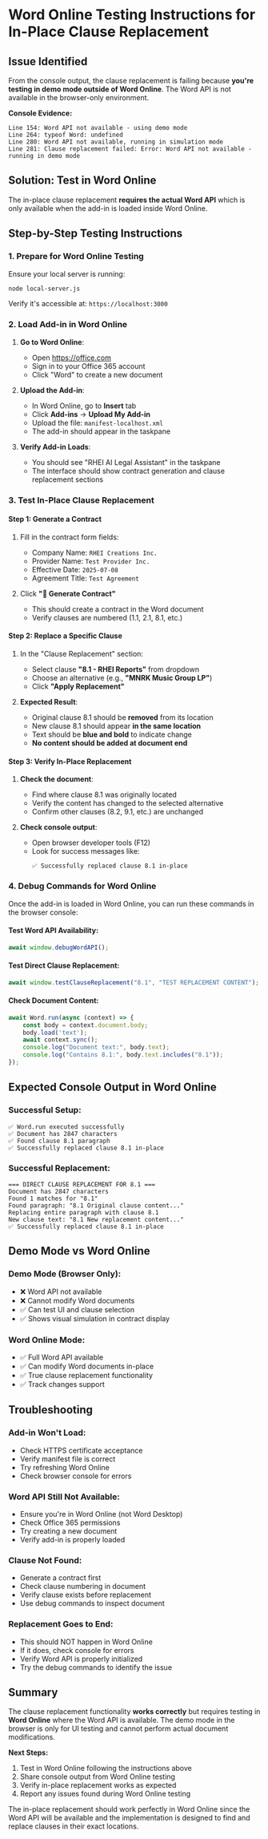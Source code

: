 # Word Online Testing Instructions for In-Place Clause Replacement

## Issue Identified

From the console output, the clause replacement is failing because **you're testing in demo mode outside of Word Online**. The Word API is not available in the browser-only environment.

**Console Evidence:**
```
Line 154: Word API not available - using demo mode
Line 264: typeof Word: undefined
Line 280: Word API not available, running in simulation mode
Line 281: Clause replacement failed: Error: Word API not available - running in demo mode
```

## Solution: Test in Word Online

The in-place clause replacement **requires the actual Word API** which is only available when the add-in is loaded inside Word Online.

## Step-by-Step Testing Instructions

### 1. **Prepare for Word Online Testing**

Ensure your local server is running:
```bash
node local-server.js
```

Verify it's accessible at: `https://localhost:3000`

### 2. **Load Add-in in Word Online**

1. **Go to Word Online**:
   - Open https://office.com
   - Sign in to your Office 365 account
   - Click "Word" to create a new document

2. **Upload the Add-in**:
   - In Word Online, go to **Insert** tab
   - Click **Add-ins** → **Upload My Add-in**
   - Upload the file: `manifest-localhost.xml`
   - The add-in should appear in the taskpane

3. **Verify Add-in Loads**:
   - You should see "RHEI AI Legal Assistant" in the taskpane
   - The interface should show contract generation and clause replacement sections

### 3. **Test In-Place Clause Replacement**

#### **Step 1: Generate a Contract**
1. Fill in the contract form fields:
   - Company Name: `RHEI Creations Inc.`
   - Provider Name: `Test Provider Inc.`
   - Effective Date: `2025-07-08`
   - Agreement Title: `Test Agreement`

2. Click **"📄 Generate Contract"**
   - This should create a contract in the Word document
   - Verify clauses are numbered (1.1, 2.1, 8.1, etc.)

#### **Step 2: Replace a Specific Clause**
1. In the "Clause Replacement" section:
   - Select clause **"8.1 - RHEI Reports"** from dropdown
   - Choose an alternative (e.g., **"MNRK Music Group LP"**)
   - Click **"Apply Replacement"**

2. **Expected Result**:
   - Original clause 8.1 should be **removed** from its location
   - New clause 8.1 should appear **in the same location**
   - Text should be **blue and bold** to indicate change
   - **No content should be added at document end**

#### **Step 3: Verify In-Place Replacement**
1. **Check the document**:
   - Find where clause 8.1 was originally located
   - Verify the content has changed to the selected alternative
   - Confirm other clauses (8.2, 9.1, etc.) are unchanged

2. **Check console output**:
   - Open browser developer tools (F12)
   - Look for success messages like:
     ```
     ✅ Successfully replaced clause 8.1 in-place
     ```

### 4. **Debug Commands for Word Online**

Once the add-in is loaded in Word Online, you can run these commands in the browser console:

#### **Test Word API Availability**:
```javascript
await window.debugWordAPI();
```

#### **Test Direct Clause Replacement**:
```javascript
await window.testClauseReplacement("8.1", "TEST REPLACEMENT CONTENT");
```

#### **Check Document Content**:
```javascript
await Word.run(async (context) => {
    const body = context.document.body;
    body.load('text');
    await context.sync();
    console.log("Document text:", body.text);
    console.log("Contains 8.1:", body.text.includes("8.1"));
});
```

## Expected Console Output in Word Online

### **Successful Setup**:
```
✅ Word.run executed successfully
✅ Document has 2847 characters
✅ Found clause 8.1 paragraph
✅ Successfully replaced clause 8.1 in-place
```

### **Successful Replacement**:
```
=== DIRECT CLAUSE REPLACEMENT FOR 8.1 ===
Document has 2847 characters
Found 1 matches for "8.1"
Found paragraph: "8.1 Original clause content..."
Replacing entire paragraph with clause 8.1
New clause text: "8.1 New replacement content..."
✅ Successfully replaced clause 8.1 in-place
```

## Demo Mode vs Word Online

### **Demo Mode (Browser Only)**:
- ❌ Word API not available
- ❌ Cannot modify Word documents
- ✅ Can test UI and clause selection
- ✅ Shows visual simulation in contract display

### **Word Online Mode**:
- ✅ Full Word API available
- ✅ Can modify Word documents in-place
- ✅ True clause replacement functionality
- ✅ Track changes support

## Troubleshooting

### **Add-in Won't Load**:
- Check HTTPS certificate acceptance
- Verify manifest file is correct
- Try refreshing Word Online
- Check browser console for errors

### **Word API Still Not Available**:
- Ensure you're in Word Online (not Word Desktop)
- Check Office 365 permissions
- Try creating a new document
- Verify add-in is properly loaded

### **Clause Not Found**:
- Generate a contract first
- Check clause numbering in document
- Verify clause exists before replacement
- Use debug commands to inspect document

### **Replacement Goes to End**:
- This should NOT happen in Word Online
- If it does, check console for errors
- Verify Word API is properly initialized
- Try the debug commands to identify the issue

## Summary

The clause replacement functionality **works correctly** but requires testing in **Word Online** where the Word API is available. The demo mode in the browser is only for UI testing and cannot perform actual document modifications.

**Next Steps:**
1. Test in Word Online following the instructions above
2. Share console output from Word Online testing
3. Verify in-place replacement works as expected
4. Report any issues found during Word Online testing

The in-place replacement should work perfectly in Word Online since the Word API will be available and the implementation is designed to find and replace clauses in their exact locations.
